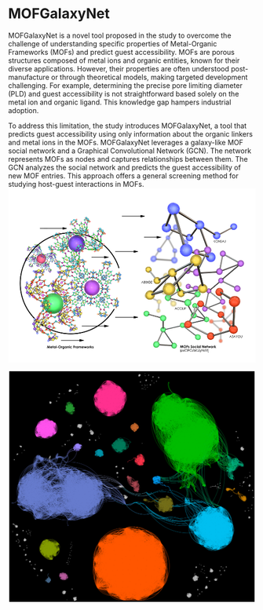# MOFGalaxyNet
MOFGalaxyNet is a novel tool proposed in the study to overcome the challenge of understanding specific properties of Metal-Organic Frameworks (MOFs) and predict guest accessibility. MOFs are porous structures composed of metal ions and organic entities, known for their diverse applications. However, their properties are often understood post-manufacture or through theoretical models, making targeted development challenging. For example, determining the precise pore limiting diameter (PLD) and guest accessibility is not straightforward based solely on the metal ion and organic ligand. This knowledge gap hampers industrial adoption. 

To address this limitation, the study introduces MOFGalaxyNet, a tool that predicts guest accessibility using only information about the organic linkers and metal ions in the MOFs. MOFGalaxyNet leverages a galaxy-like MOF social network and a Graphical Convolutional Network (GCN). The network represents MOFs as nodes and captures relationships between them. The GCN analyzes the social network and predicts the guest accessibility of new MOF entries. This approach offers a general screening method for studying host-guest interactions in MOFs.
![MOFGalaxyNet](MOFGalaxyNet.png)
<p align="center">
  <img src="Galaxy4.png" style="width:500px;">
</p>




